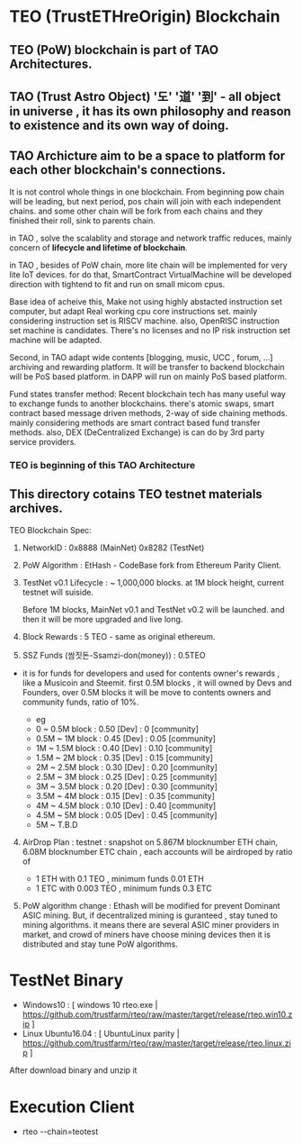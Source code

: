 # **TEO** (**T**rust**E**THre**O**rigin) Blockchain

## TEO (PoW) blockchain is part of **TAO** Architectures.

## **TAO** (Trust Astro Object) '도' '道' '到' - all object in universe , it has its own philosophy and reason to existence and its own way of doing.

## **TAO** Archicture aim to be a space to platform for each other blockchain's connections.

It is not control whole things in one blockchain.
From beginning pow chain will be leading, but next period, pos chain will join with each independent chains.
and some other chain will be fork from each chains and they finished their roll, sink to parents chain.

in TAO , solve the scalablity and storage and network traffic reduces, mainly concern of **lifecycle and lifetime of blockchain**.

in TAO , besides of PoW chain, more lite chain will be implemented for very lite IoT devices.
for do that, SmartContract VirtualMachine will be developed direction with tightend to fit and run on small micom cpus.

Base idea of acheive this, Make not using highly abstacted instruction set computer, but adapt Real working cpu core instructions set. mainly considering instruction set is RISCV machine. also, OpenRISC instruction set machine is candidates.
There's no licenses and no IP risk instruction set machine will be adapted.

Second, in TAO adapt wide contents [blogging, music, UCC , forum, ...] archiving and rewarding platform.
It will be transfer to backend blockchain will be PoS based platform. in DAPP will run on mainly PoS based platform.

Fund states transfer method:
Recent blockchain tech has many useful way to exchange funds to another blockchains.
there's atomic swaps, smart contract based message driven methods, 2-way of side chaining methods.
mainly considering methods are smart contract based fund transfer methods. also, DEX (DeCentralized Exchange) is can do by 3rd party service providers.

### TEO is beginning of this TAO Architecture

## This directory cotains TEO testnet materials archives.

TEO Blockchain Spec:

1. NetworkID : 0x8888 (MainNet)
               0x8282 (TestNet)

2. PoW Algorithm : EtHash - CodeBase fork from Ethereum Parity Client.

3. TestNet v0.1 Lifecycle : ~ 1,000,000 blocks.
   at 1M block height, current testnet will suiside.

   Before 1M blocks, MainNet v0.1 and TestNet v0.2 will be launched. and then it will be more upgraded and live long.

4. Block Rewards : 5 TEO - same as original ethereum.

5. SSZ Funds (쌈짓돈-Ssamzi-don(money)) : 0.5TEO
 - it is for funds for developers and used for contents owner's rewards , like a Musicoin and Steemit.
first 0.5M blocks , it will owned by Devs and Founders, over 0.5M blocks it will be move to contents owners and community funds, ratio of 10%.

    - eg 
    -  0     ~  0.5M  block : 0.50 [Dev] : 0     [community]
    -  0.5M  ~  1M    block : 0.45 [Dev] : 0.05  [community]
    -  1M    ~  1.5M  block : 0.40 [Dev] : 0.10  [community]
    -  1.5M  ~  2M    block : 0.35 [Dev] : 0.15  [community]
    -  2M    ~  2.5M  block : 0.30 [Dev] : 0.20  [community]
    -  2.5M  ~  3M    block : 0.25 [Dev] : 0.25  [community]
    -  3M    ~  3.5M  block : 0.20 [Dev] : 0.30  [community]
    -  3.5M  ~  4M    block : 0.15 [Dev] : 0.35  [community]
    -  4M    ~  4.5M  block : 0.10 [Dev] : 0.40  [community]
    -  4.5M  ~  5M    block : 0.05 [Dev] : 0.45  [community]
    -  5M    ~        T.B.D

4. AirDrop Plan : 
   testnet : snapshot on 5.867M blocknumber ETH chain, 6.08M blocknumber ETC chain , each accounts will be airdroped by ratio of  
    - 1 ETH with 0.1   TEO , minimum funds 0.01 ETH
    - 1 ETC with 0.003 TEO , minimum funds 0.3  ETC

5. PoW algorithm change : Ethash will be modified for prevent Dominant ASIC mining.
But, if decentralized mining is guranteed , stay tuned to mining algorithms. it means there are several ASIC miner providers in market, and crowd of miners have choose mining devices then it is distributed and stay tune PoW algorithms.

 # TestNet Binary 

 - Windows10  : [ windows 10 rteo.exe | https://github.com/trustfarm/rteo/raw/master/target/release/rteo.win10.zip ]
 - Linux Ubuntu16.04 : [ UbuntuLinux parity | https://github.com/trustfarm/rteo/raw/master/target/release/rteo.linux.zip ]

  After download binary and unzip it

 # Execution Client

 - rteo --chain=teotest

